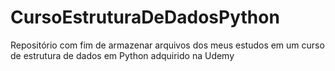 # CursoEstruturaDeDadosPython
Repositório com fim de armazenar arquivos dos meus estudos em um curso de estrutura de dados em Python adquirido na Udemy
